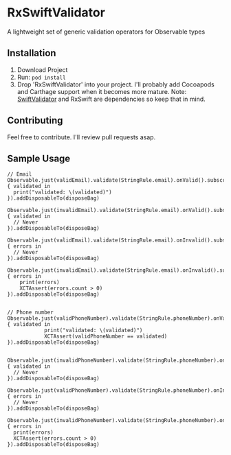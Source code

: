 # RxSwiftValidator
A lightweight set of generic validation operators for Observable types


## Installation
1. Download Project
2. Run: `pod install`
3. Drop 'RxSwiftValidator' into your project. I'll probably add Cocoapods and Carthage support when it becomes more mature.
Note: [SwiftValidator](https://github.com/jpotts18/SwiftValidator) and RxSwift are dependencies so keep that in mind.

## Contributing
Feel free to contribute. I'll review pull requests asap.


## Sample Usage

```
// Email
Observable.just(validEmail).validate(StringRule.email).onValid().subscribe(onNext: { validated in
  print("validated: \(validated)")
}).addDisposableTo(disposeBag)
		
Observable.just(invalidEmail).validate(StringRule.email).onValid().subscribe(onNext: { validated in
  // Never
}).addDisposableTo(disposeBag)
		
Observable.just(validEmail).validate(StringRule.email).onInvalid().subscribe(onNext: { errors in
  // Never
}).addDisposableTo(disposeBag)
		
Observable.just(invalidEmail).validate(StringRule.email).onInvalid().subscribe(onNext: { errors in
	print(errors)
	XCTAssert(errors.count > 0)
}).addDisposableTo(disposeBag)
		
		
// Phone number
Observable.just(validPhoneNumber).validate(StringRule.phoneNumber).onValid().subscribe(onNext: { validated in
			print("validated: \(validated)")
			XCTAssert(validPhoneNumber == validated)
}).addDisposableTo(disposeBag)
		
    
Observable.just(invalidPhoneNumber).validate(StringRule.phoneNumber).onValid().subscribe(onNext: { validated in
  // Never
}).addDisposableTo(disposeBag)
		
Observable.just(validPhoneNumber).validate(StringRule.phoneNumber).onInvalid().subscribe(onNext: { errors in
  // Never
}).addDisposableTo(disposeBag)
		
Observable.just(invalidPhoneNumber).validate(StringRule.phoneNumber).onInvalid().subscribe(onNext: { errors in
  print(errors)
  XCTAssert(errors.count > 0)
}).addDisposableTo(disposeBag)
```
